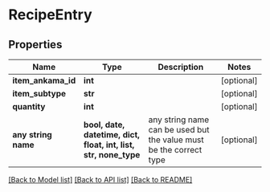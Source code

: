 # RecipeEntry


## Properties
Name | Type | Description | Notes
------------ | ------------- | ------------- | -------------
**item_ankama_id** | **int** |  | [optional] 
**item_subtype** | **str** |  | [optional] 
**quantity** | **int** |  | [optional] 
**any string name** | **bool, date, datetime, dict, float, int, list, str, none_type** | any string name can be used but the value must be the correct type | [optional]

[[Back to Model list]](../README.md#documentation-for-models) [[Back to API list]](../README.md#documentation-for-api-endpoints) [[Back to README]](../README.md)


